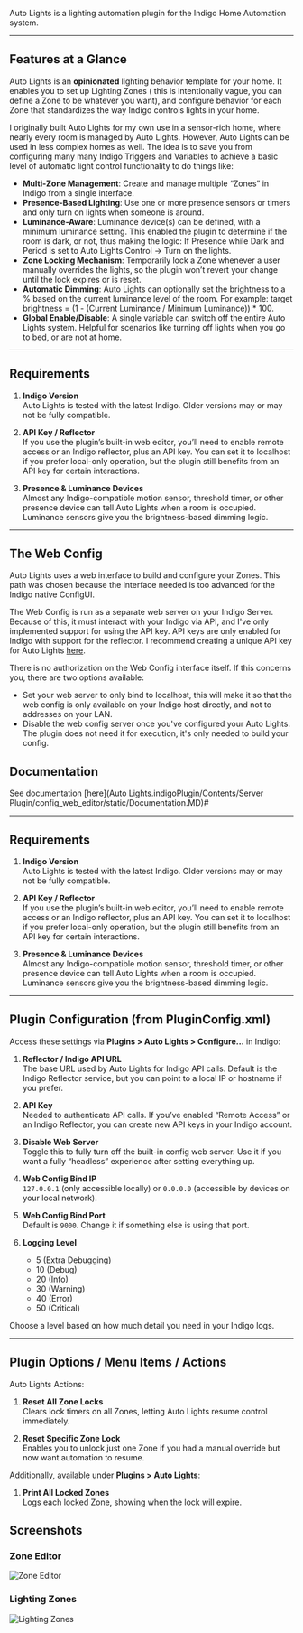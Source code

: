 Auto Lights is a lighting automation plugin for the Indigo Home Automation system.

---

## Features at a Glance

Auto Lights is an **opinionated** lighting behavior template for your home. It enables you to set up Lighting Zones (
this is intentionally vague, you can define a Zone to be whatever you want), and configure behavior for each Zone that
standardizes the way Indigo controls lights in your home.

I originally built Auto Lights for my own use in a sensor-rich home, where nearly every room is managed by Auto Lights.
However, Auto Lights can be used in less complex homes as well. The idea is to save you from configuring many many
Indigo Triggers and Variables to achieve a basic level of automatic light control functionality to do things like:

- **Multi-Zone Management**: Create and manage multiple “Zones” in Indigo from a single interface.
- **Presence-Based Lighting**: Use one or more presence sensors or timers and only turn on lights when someone is
  around.
- **Luminance-Aware**: Luminance device(s) can be defined, with a minimum luminance setting. This enabled the plugin to
  determine if the room
  is dark, or not, thus making the logic: If Presence while Dark and Period is set to Auto Lights Control -> Turn on the
  lights.
- **Zone Locking Mechanism**: Temporarily lock a Zone whenever a user manually overrides the lights, so the plugin won’t
  revert your change until the lock expires or is reset.
- **Automatic Dimming**: Auto Lights can optionally set the brightness to a % based on the current luminance level of
  the
  room. For example: target brightness = (1 - (Current Luminance / Minimum Luminance)) * 100.
- **Global Enable/Disable**: A single variable can switch off the entire Auto Lights system. Helpful for scenarios like
  turning off lights when you go to bed, or are not at home.

---

## Requirements

1. **Indigo Version**  
   Auto Lights is tested with the latest Indigo. Older versions may or may not be fully compatible.

2. **API Key / Reflector**  
   If you use the plugin’s built-in web editor, you’ll need to enable remote access or an Indigo reflector, plus an API
   key. You can set it to localhost if you prefer local-only operation, but the plugin still benefits from an API key
   for certain interactions.

3. **Presence & Luminance Devices**  
   Almost any Indigo-compatible motion sensor, threshold timer, or other presence device can tell Auto Lights when a
   room is occupied. Luminance sensors give you the brightness-based dimming logic.

---

## The Web Config

Auto Lights uses a web interface to build and configure your Zones. This path was chosen because the interface needed is
too advanced for the Indigo native ConfigUI.

The Web Config is run as a separate web server on your Indigo Server. Because of this, it must interact with your Indigo
via API, and I've only implemented support for using the API key. API keys are only enabled for Indigo with support for
the reflector. I recommend creating a unique API key for Auto
Lights [here](https://www.indigodomo.com/account/authorizations).

There is no authorization on the Web Config interface itself. If this concerns you, there are two options available:

* Set your web server to only bind to localhost, this will make it so that the web config is only available on your
  Indigo host directly, and not to addresses on your LAN.
* Disable the web config server once you've configured your Auto Lights. The plugin does not need it for execution, it's
  only needed to build your config.

## Documentation

See documentation [here](Auto Lights.indigoPlugin/Contents/Server Plugin/config_web_editor/static/Documentation.MD)#

---

## Requirements

1. **Indigo Version**  
   Auto Lights is tested with the latest Indigo. Older versions may or may not be fully compatible.

2. **API Key / Reflector**  
   If you use the plugin’s built-in web editor, you’ll need to enable remote access or an Indigo reflector, plus an API
   key. You can set it to localhost if you prefer local-only operation, but the plugin still benefits from an API key
   for certain interactions.

3. **Presence & Luminance Devices**  
   Almost any Indigo-compatible motion sensor, threshold timer, or other presence device can tell Auto Lights when a
   room is occupied. Luminance sensors give you the brightness-based dimming logic.

---

## Plugin Configuration (from PluginConfig.xml)

Access these settings via **Plugins > Auto Lights > Configure…** in Indigo:

1. **Reflector / Indigo API URL**  
   The base URL used by Auto Lights for Indigo API calls. Default is the Indigo Reflector service, but you can point to
   a local IP or hostname if you prefer.

2. **API Key**  
   Needed to authenticate API calls. If you’ve enabled “Remote Access” or an Indigo Reflector, you can create new API
   keys in your Indigo account.

3. **Disable Web Server**  
   Toggle this to fully turn off the built-in config web server. Use it if you want a fully “headless” experience after
   setting everything up.

4. **Web Config Bind IP**  
   `127.0.0.1` (only accessible locally) or `0.0.0.0` (accessible by devices on your local network).

5. **Web Config Bind Port**  
   Default is `9000`. Change it if something else is using that port.

6. **Logging Level**
    - 5 (Extra Debugging)
    - 10 (Debug)
    - 20 (Info)
    - 30 (Warning)
    - 40 (Error)
    - 50 (Critical)

Choose a level based on how much detail you need in your Indigo logs.

---

## Plugin Options / Menu Items / Actions

Auto Lights Actions:

1. **Reset All Zone Locks**  
   Clears lock timers on all Zones, letting Auto Lights resume control immediately.

2. **Reset Specific Zone Lock**  
   Enables you to unlock just one Zone if you had a manual override but now want automation to resume.

Additionally, available under **Plugins > Auto Lights**:

1. **Print All Locked Zones**  
   Logs each locked Zone, showing when the lock will expire.

## Screenshots

### Zone Editor

![Zone Editor](screenshots/zone_edit.png)

### Lighting Zones

![Lighting Zones](screenshots/zones.png)

```
